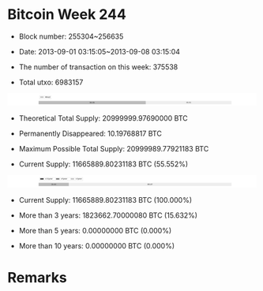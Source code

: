 # Bitcoin Week 244

- Block number: 255304~256635

- Date: 2013-09-01 03:15:05~2013-09-08 03:15:04

- The number of transaction on this week: 375538

- Total utxo: 6983157

![](../images/mined_week244.png)

- Theoretical Total Supply: 20999999.97690000 BTC

- Permanently Disappeared: 10.19768817 BTC

- Maximum Possible Total Supply: 20999989.77921183 BTC

- Current Supply: 11665889.80231183 BTC (55.552%)

![](../images/year_week244.png)


- Current Supply: 11665889.80231183 BTC (100.000%)

- More than 3 years: 1823662.70000080 BTC (15.632%)

- More than 5 years: 0.00000000 BTC (0.000%)

- More than 10 years: 0.00000000 BTC (0.000%)

# Remarks


